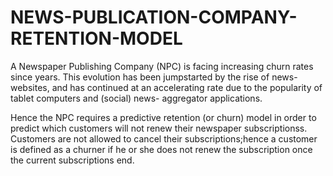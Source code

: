 # NEWS-PUBLICATION-COMPANY-RETENTION-MODEL

A Newspaper Publishing Company (NPC) is facing increasing churn rates since years. This evolution has been jumpstarted by the rise of news- websites, and has continued at an accelerating rate due to the popularity of tablet computers and (social) news- aggregator applications.

Hence the NPC requires a predictive retention (or churn) model in order to predict which customers will not renew their newspaper subscriptionss. Customers are not allowed to cancel their subscriptions;hence a customer is defined as a churner if he or she does not renew the subscription once the current subscriptions end.
